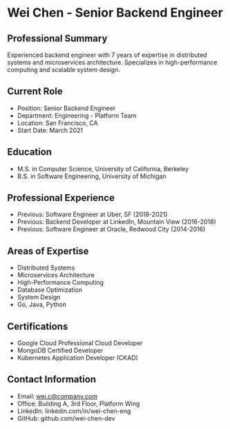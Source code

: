 # Wei Chen - Senior Backend Engineer

## Professional Summary
Experienced backend engineer with 7 years of expertise in distributed systems and microservices architecture. Specializes in high-performance computing and scalable system design.

## Current Role
- Position: Senior Backend Engineer
- Department: Engineering - Platform Team
- Location: San Francisco, CA
- Start Date: March 2021

## Education
- M.S. in Computer Science, University of California, Berkeley
- B.S. in Software Engineering, University of Michigan

## Professional Experience
- Previous: Software Engineer at Uber, SF (2018-2021)
- Previous: Backend Developer at LinkedIn, Mountain View (2016-2018)
- Previous: Software Engineer at Oracle, Redwood City (2014-2016)

## Areas of Expertise
- Distributed Systems
- Microservices Architecture
- High-Performance Computing
- Database Optimization
- System Design
- Go, Java, Python

## Certifications
- Google Cloud Professional Cloud Developer
- MongoDB Certified Developer
- Kubernetes Application Developer (CKAD)

## Contact Information
- Email: wei.c@company.com
- Office: Building A, 3rd Floor, Platform Wing
- LinkedIn: linkedin.com/in/wei-chen-eng
- GitHub: github.com/wei-chen-dev 